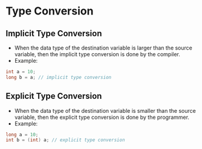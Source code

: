 # Type Conversion

## Implicit Type Conversion
- When the data type of the destination variable is larger than the source variable, then the implicit type conversion is done by the compiler.
- Example:
```java
int a = 10;
long b = a; // implicit type conversion
```

## Explicit Type Conversion
- When the data type of the destination variable is smaller than the source variable, then the explicit type conversion is done by the programmer.
- Example:
```java
long a = 10;
int b = (int) a; // explicit type conversion
```